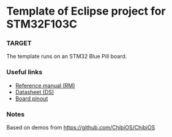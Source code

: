 # Template of Eclipse project for STM32F103C

### TARGET

The template runs on an STM32 Blue Pill board.

### Useful links

* [Reference manual (RM)](https://www.st.com/resource/en/reference_manual/rm0008-stm32f101xx-stm32f102xx-stm32f103xx-stm32f105xx-and-stm32f107xx-advanced-armbased-32bit-mcus-stmicroelectronics.pdf)
* [Datasheet (DS)](https://www.st.com/resource/en/datasheet/stm32f103c8.pdf)
* [Board pinout](https://os.mbed.com/users/hudakz/code/STM32F103C8T6_Hello/)

### Notes

Based on demos from https://github.com/ChibiOS/ChibiOS

